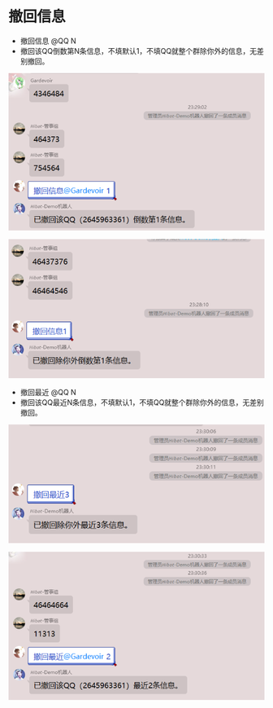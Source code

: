 # 撤回信息

*  撤回信息 @QQ N
* 撤回该QQ倒数第N条信息，不填默认1，不填QQ就整个群除你外的信息，无差别撤回。 

![](../../../.gitbook/assets/image%20%2861%29.png)

![](../../../.gitbook/assets/snipaste_2020-05-22_23-28-18.png)

* 撤回最近 @QQ N
* 撤回该QQ最近N条信息，不填默认1，不填QQ就整个群除你外的信息，无差别撤回。

![](../../../.gitbook/assets/image%20%2857%29.png)

![](../../../.gitbook/assets/image%20%2849%29.png)



